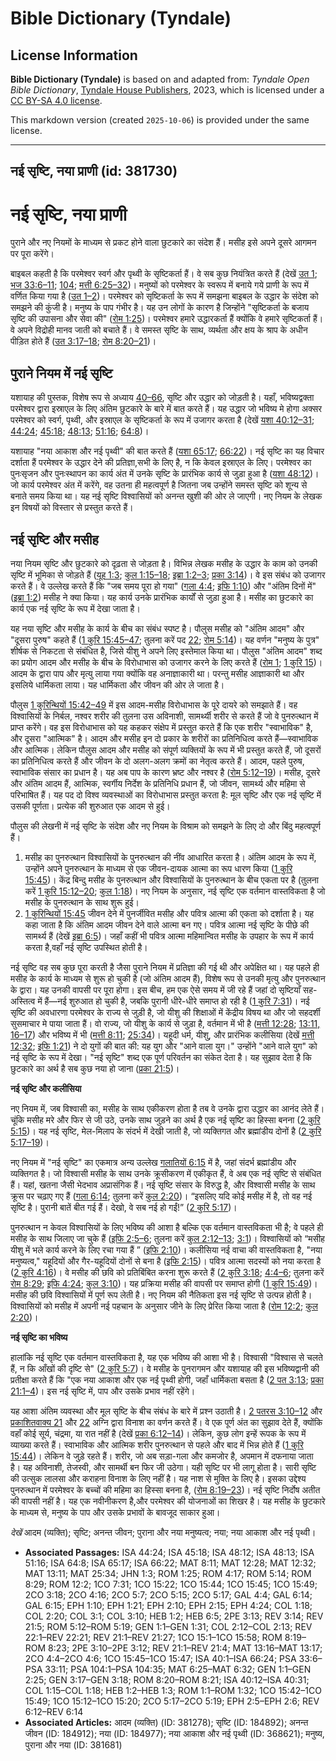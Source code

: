 # Bible Dictionary (Tyndale)

## License Information

**Bible Dictionary (Tyndale)** is based on and adapted from: _Tyndale Open Bible Dictionary_, [Tyndale House Publishers](https://tyndaleopenresources.com/), 2023, which is licensed under a [CC BY-SA 4.0 license](https://creativecommons.org/licenses/by-sa/4.0/legalcode.en).

This markdown version (created `2025-10-06`) is provided under the same license.



--------------------------------

## नई सृष्टि, नया प्राणी (id: 381730)

नई सृष्टि, नया प्राणी
=====================

पुराने और नए नियमों के माध्यम से प्रकट होने वाला छुटकारे का संदेश हैं। मसीह इसे अपने दूसरे आगमन पर पूरा करेंगे।

बाइबल कहती है कि परमेश्वर स्वर्ग और पृथ्वी के सृष्टिकर्ता हैं। वे सब कुछ नियंत्रित करते हैं (देखें [उत 1](https://ref.ly/Gen1:1-Gen1:31); [भज 33:6–11](https://ref.ly/Ps33:6-Ps33:11); [104](https://ref.ly/Ps104:1-Ps104:35); [मत्ती 6:25–32](https://ref.ly/Matt6:25-Matt6:32))। मनुष्यों को परमेश्वर के स्वरूप में बनाये गये प्राणी के रूप में वर्णित किया गया है ([उत 1–2](https://ref.ly/Gen1:1-Gen2:25))। परमेश्वर को सृष्टिकर्ता के रूप में समझना बाइबल के उद्धार के संदेश को समझने की कुंजी है। मनुष्य के पाप गंभीर है। यह उन लोगों के कारण है जिन्होंने "सृष्टिकर्ता के बजाय सृष्टि की उपासना और सेवा की" ([रोम 1:25](https://ref.ly/Rom1:25))। परमेश्वर हमारे उद्धारकर्ता हैं क्योंकि वे हमारे सृष्टिकर्ता हैं। वे अपने विद्रोही मानव जाती को बचाते हैं। वे समस्त सृष्टि के साथ, व्यर्थता और क्षय के श्राप के अधीन पीड़ित होते हैं ([उत 3:17–18](https://ref.ly/Gen3:17-Gen3:18); [रोम 8:20–21](https://ref.ly/Rom8:20-Rom8:21))।

पुराने नियम में नई सृष्टि
-------------------------

यशायाह की पुस्तक, विशेष रूप से अध्याय [40–66](https://ref.ly/Isa40:1-Isa66:24), सृष्टि और उद्धार को जोड़ती है। यहाँ, भविष्यद्वक्ता परमेश्वर द्वारा इस्राएल के लिए अंतिम छुटकारे के बारे में बात करते हैं। यह उद्धार जो भविष्य मे होगा अक्सर परमेश्वर को स्वर्ग, पृथ्वी, और इस्राएल के सृष्टिकर्ता के रूप में उजागर करता है (देखें [यशा 40:12–31](https://ref.ly/Isa40:12-Isa40:31); [44:24](https://ref.ly/Isa44:24); [45:18](https://ref.ly/Isa45:18); [48:13](https://ref.ly/Isa48:13); [51:16](https://ref.ly/Isa51:16); [64:8](https://ref.ly/Isa64:8))।

यशायाह "नया आकाश और नई पृथ्वी" की बात करते हैं ([यशा 65:17](https://ref.ly/Isa65:17); [66:22](https://ref.ly/Isa66:22))। नई सृष्टि का यह विचार दर्शाता हैं परमेश्वर के उद्धार देने की प्रतिज्ञा,सभी के लिए है, न कि केवल इस्राएल के लिए। परमेश्वर का पुनःसृजन और पुनःस्थापन का कार्य अंत में उनके सृष्टि के प्रारंभिक कार्य से जुड़ा हुआ है ([यशा 48:12](https://ref.ly/Isa48:12))। जो कार्य परमेश्वर अंत में करेंगे, वह उतना ही महत्वपूर्ण है जितना जब उन्होंने समस्त सृष्टि को शून्य से बनाते समय किया था। यह नई सृष्टि विश्वासियों को अनन्त खुशी की ओर ले जाएगी। नए नियम के लेखक इन विषयों को विस्तार से प्रस्तुत करते हैं।

नई सृष्टि और मसीह
-----------------

नया नियम सृष्टि और छुटकारे को दृढ़ता से जोड़ता है। विभिन्न लेखक मसीह के उद्धार के काम को उनकी सृष्टि में भूमिका से जोड़ते हैं ([यूह 1:3](https://ref.ly/John1:3); [कुल 1:15–18](https://ref.ly/Col1:15-Col1:18); [इब्रा 1:2–3](https://ref.ly/Heb1:2-Heb1:3); [प्रका 3:14](https://ref.ly/Rev3:14))। वे इस संबंध को उजागर करते हैं। वे उल्लेख करते हैं कि "जब समय पूरा हो गया" ([गला 4:4](https://ref.ly/Gal4:4); [इफि 1:10](https://ref.ly/Eph1:10)) और "अंतिम दिनों में" ([इब्रा 1:2](https://ref.ly/Heb1:2)) मसीह ने क्या किया। यह कार्य उनके प्रारंभिक कार्यों से जुड़ा हुआ है। मसीह का छुटकारे का कार्य एक नई सृष्टि के रूप में देखा जाता है।

यह नया सृष्टि और मसीह के कार्य के बीच का संबंध स्पष्ट है। पौलुस मसीह को "अंतिम आदम" और "दूसरा पुरुष" कहते हैं ([1 कुरि 15:45–47](https://ref.ly/1Cor15:45-1Cor15:47); तुलना करें पद [22](https://ref.ly/1Cor15:22); [रोम 5:14](https://ref.ly/Rom5:14))। यह वर्णन "मनुष्य के पुत्र" शीर्षक से निकटता से संबंधित है, जिसे यीशु ने अपने लिए इस्तेमाल किया था। पौलुस "अंतिम आदम" शब्द का प्रयोग आदम और मसीह के बीच के विरोधाभास को उजागर करने के लिए करते हैं ([रोम 1](https://ref.ly/Rom1:1-Rom1:32); [1 कुरि 15](https://ref.ly/1Cor15:1-1Cor15:58))। आदम के द्वारा पाप और मृत्यु लाया गया क्योंकि वह अनाज्ञाकारी था। परन्तु मसीह आज्ञाकारी था और इसलिये धार्मिकता लाया। यह धार्मिकता और जीवन की ओर ले जाता है।

पौलुस [1 कुरिन्थियों 15:42–49](https://ref.ly/1Cor15:42-1Cor15:49) में इस आदम\-मसीह विरोधाभास के पूरे दायरे को समझाते हैं। वह विश्वासियों के निर्बल, नश्वर शरीर की तुलना उस अविनाशी, सामर्थ्यी शरीर से करते हैं जो वे पुनरुत्थान में प्राप्त करेंगे। वह इस विरोधाभास को यह कहकर संक्षेप में प्रस्तुत करते हैं कि एक शरीर "स्वाभाविक" है, और दूसरा "आत्मिक" है। आदम और मसीह इन दो प्रकार के शरीरों का प्रतिनिधित्व करते हैं—स्वाभाविक और आत्मिक। लेकिन पौलुस आदम और मसीह को संपूर्ण व्यक्तियों के रूप में भी प्रस्तुत करते हैं, जो दूसरों का प्रतिनिधित्व करते हैं और जीवन के दो अलग\-अलग क्रमों का नेतृत्व करते हैं। आदम, पहले पुरुष, स्वाभाविक संसार का प्रधान है। यह अब पाप के कारण भ्रष्ट और नश्वर है ([रोम 5:12–19](https://ref.ly/Rom5:12-Rom5:19))। मसीह, दूसरे और अंतिम आदम हैं, आत्मिक, स्वर्गीय निर्देश के प्रतिनिधि प्रधान हैं, जो जीवन, सामर्थ्य और महिमा से परिभाषित हैं। यह पद दो विश्व व्यवस्थाओं का विरोधाभास प्रस्तुत करता है: मूल सृष्टि और एक नई सृष्टि में उसकी पूर्णता। प्रत्येक की शुरुआत एक आदम से हुई।

पौलुस की लेखनी में नई सृष्टि के संदेश और नए नियम के विश्राम को समझने के लिए दो और बिंदु महत्वपूर्ण हैं।

1. मसीह का पुनरुत्थान विश्वासियों के पुनरुत्थान की नींव आधारित करता है। अंतिम आदम के रूप में, उन्होंने अपने पुनरुत्थान के माध्यम से एक जीवन\-दायक आत्मा का रूप धारण किया ([1 कुरि 15:45](https://ref.ly/1Cor15:45))। केंद्र बिन्दु मसीह के पुनरुत्थान और विश्वासियों के पुनरुत्थान के बीच एकता पर है (तुलना करें [1 कुरि 15:12–20](https://ref.ly/1Cor15:12-1Cor15:20); [कुल 1:18](https://ref.ly/Col1:18))। नए नियम के अनुसार, नई सृष्टि एक वर्तमान वास्तविकता है जो मसीह के पुनरुत्थान के साथ शुरू हुई।
2. [1 कुरिन्थियों 15:45](https://ref.ly/1Cor15:45) जीवन देने में पुनर्जीवित मसीह और पवित्र आत्मा की एकता को दर्शाता है। यह कहा जाता है कि अंतिम आदम जीवन देने वाले आत्मा बन गए। पवित्र आत्मा नई सृष्टि के पीछे की सामर्थ्य हैं (देखें [इब्रा 6:5](https://ref.ly/Heb6:5))। जहाँ कहीं भी पवित्र आत्मा महिमान्वित मसीह के उपहार के रूप में कार्य करता है,वहाँ नई सृष्टि उपस्थित होती है।

नई सृष्टि वह सब कुछ पूरा करती है जैसा पुराने नियम में प्रतिज्ञा की गई थी और अपेक्षित था। यह पहले ही मसीह के कार्य के माध्यम से शुरू हो चुकी है (जो अंतिम आदम हैं), विशेष रूप से उनकी मृत्यु और पुनरुत्थान के द्वारा। यह उनकी वापसी पर पूरा होगा। इस बीच, हम एक ऐसे समय में जी रहे हैं जहां दो सृष्टियाँ सह\-अस्तित्व में हैं—नई शुरुआत हो चुकी है, जबकि पुरानी धीरे\-धीरे समाप्त हो रही है ([1 कुरि 7:31](https://ref.ly/1Cor7:31))। नई सृष्टि की अवधारणा परमेश्वर के राज्य से जुड़ी है, जो यीशु की शिक्षाओं में केंद्रीय विषय था और जो सहदर्शी सुसमाचार मे पाया जाता हैं। वो राज्य, जो यीशु के कार्य से जुड़ा है, वर्तमान में भी है ([मत्ती 12:28](https://ref.ly/Matt12:28); [13:11, 16–17](https://ref.ly/Matt13:11)) और भविष्य में भी ([मत्ती 8:11](https://ref.ly/Matt8:11); [25:34](https://ref.ly/Matt25:34))। यहूदी धर्म, यीशु, और प्रारंभिक कलीसिया (देखें [मत्ती 12:32](https://ref.ly/Matt12:32); [इफि 1:21](https://ref.ly/Eph1:21)) ने दो युगों की बात की: यह युग और "आने वाला युग।" उन्होंने "आने वाले युग" को नई सृष्टि के रूप में देखा। "नई सृष्टि" शब्द एक पूर्ण परिवर्तन का संकेत देता है। यह सुझाव देता है कि छुटकारे का अर्थ है सब कुछ नया हो जाना ([प्रका 21:5](https://ref.ly/Rev21:5))।

**नई सृष्टि और कलीसिया**

नए नियम में, जब विश्वासी का, मसीह के साथ एकीकरण होता है तब वे उनके द्वारा उद्धार का आनंद लेते हैं। चूंकि मसीह मरे और फिर से जी उठे, उनके साथ जुड़ने का अर्थ है एक नई सृष्टि का हिस्सा बनना ([2 कुरि 5:15](https://ref.ly/2Cor5:15))। यह नई सृष्टि, मेल\-मिलाप के संदर्भ में देखी जाती है, जो व्यक्तिगत और ब्रह्मांडीय दोनों है ([2 कुरि 5:17–19](https://ref.ly/2Cor5:17-2Cor5:19))।

नए नियम में "नई सृष्टि" का एकमात्र अन्य उल्लेख [गलातियों 6:15](https://ref.ly/Gal6:15) में है, जहां संदर्भ ब्रह्मांडीय और व्यक्तिगत है। जो विश्वासी मसीह के साथ उनके क्रूसीकरण में एकीकृत हैं, वे अब एक नई सृष्टि से संबंधित हैं। यहां, खतना जैसी भेदभाव अप्रासंगिक हैं। नई सृष्टि संसार के विरुद्ध है, और विश्वासी मसीह के साथ क्रूस पर चढ़ाए गए हैं ([गला 6:14](https://ref.ly/Gal6:14); तुलना करें [कुल 2:20](https://ref.ly/Col2:20))। “इसलिए यदि कोई मसीह में है, तो वह नई सृष्टि है। पुरानी बातें बीत गई हैं। देखो, वे सब नई हो गईं!” ([2 कुरि 5:17](https://ref.ly/2Cor5:17))। 

पुनरुत्थान न केवल विश्वासियों के लिए भविष्य की आशा है बल्कि एक वर्तमान वास्तविकता भी है; वे पहले ही मसीह के साथ जिलाए जा चुके हैं ([इफि 2:5–6](https://ref.ly/Eph2:5-Eph2:6); तुलना करें [कुल 2:12–13](https://ref.ly/Col2:12-Col2:13); [3:1](https://ref.ly/Col3:1))। विश्वासियों को “मसीह यीशु में भले कार्य करने के लिए रचा गया हैं ” ([इफि 2:10](https://ref.ly/Eph2:10))। कलीसिया नई वाचा की वास्तविकता है, "नया मनुष्यत्व," यहूदियों और गैर\-यहूदियों दोनों से बना है ([इफि 2:15](https://ref.ly/Eph2:15))। पवित्र आत्मा सदस्यों को नया करता है ([2 कुरि 4:16](https://ref.ly/2Cor4:16))। वे मसीह की छवि को प्रतिबिंबित करना शुरू करते हैं ([2 कुरि 3:18](https://ref.ly/2Cor3:18); [4:4–6](https://ref.ly/2Cor4:4-2Cor4:6); तुलना करें [रोम 8:29](https://ref.ly/Rom8:29); [इफि 4:24](https://ref.ly/Eph4:24); [कुल 3:10](https://ref.ly/Col3:10))। यह प्रक्रिया मसीह की वापसी पर समाप्त होगी ([1 कुरि 15:49](https://ref.ly/1Cor15:49))। मसीह की छवि विश्वासियों में पूर्ण रूप लेती है। नए नियम की नैतिकता इस नई सृष्टि से उत्पन्न होती है। विश्वासियों को मसीह में अपनी नई पहचान के अनुसार जीने के लिए प्रेरित किया जाता है ([रोम 12:2](https://ref.ly/Rom12:2); [कुल 2:20](https://ref.ly/Col2:20))।

**नई सृष्टि का भविष्य**

हालांकि नई सृष्टि एक वर्तमान वास्तविकता है, यह एक भविष्य की आशा भी है। विश्वासी "विश्वास से चलते हैं, न कि आँखों की दृष्टि से" ([2 कुरि 5:7](https://ref.ly/2Cor5:7))। वे मसीह के पुनरागमन और यशायाह की इस भविष्यद्वानी की प्रतीक्षा करते हैं कि "एक नया आकाश और एक नई पृथ्वी होगी, जहाँ धार्मिकता बसता है ([2 पत 3:13](https://ref.ly/2Pet3:13); [प्रका 21:1–4](https://ref.ly/Rev21:1-Rev21:4))। इस नई सृष्टि में, पाप और उसके प्रभाव नहीं रहेंगे।

यह आशा अंतिम व्यवस्था और मूल सृष्टि के बीच संबंध के बारे में प्रश्न उठाती है। [2 पतरस 3:10–12](https://ref.ly/2Pet3:10-2Pet3:12) और [प्रकाशितवाक्य 21](https://ref.ly/Rev21:1-Rev21:27) और [22](https://ref.ly/Rev22:1-Rev22:21) अग्नि द्वारा विनाश का वर्णन करते हैं। वे एक पूर्ण अंत का सुझाव देते हैं, क्योंकि वहाँ कोई सूर्य, चंद्रमा, या रात नहीं है (देखें [प्रका 6:12–14](https://ref.ly/Rev6:12-Rev6:14))। लेकिन, कुछ लोग इन्हें रूपक के रूप में व्याख्या करते हैं। स्वाभाविक और आत्मिक शरीर पुनरुत्थान से पहले और बाद में भिन्न होते हैं ([1 कुरि 15:44](https://ref.ly/1Cor15:44))। लेकिन वे जुड़े रहते हैं। शरीर, जो अब सड़ा\-गला और कमजोर है, अपमान में दफनाया जाता है। यह अविनाशी, तेजस्वी, और सामर्थी बन फिर जी उठेगा। यही सृष्टि पर भी लागू होता है। सारी सृष्टि की उत्सुक लालसा और कराहना विनाश के लिए नहीं है। यह नाश से मुक्ति के लिए है। इसका उद्देश्य पुनरुत्थान में परमेश्वर के बच्चों की महिमा का हिस्सा बनना है, ([रोम 8:19–23](https://ref.ly/Rom8:19-Rom8:23))। नई सृष्टि निर्दोष अतीत की वापसी नहीं है। यह एक नवीनीकरण है,और परमेश्वर की योजनाओं का शिखर है। यह मसीह के छुटकारे के माध्यम से, मनुष्य के पाप और उसके प्रभावों के बावजूद साकार हुआ।

*देखें* आदम (व्यक्ति); सृष्टि; अनन्त जीवन; पुराना और नया मनुष्यत्व; नया; नया आकाश और नई पृथ्वी।

* **Associated Passages:** ISA 44:24; ISA 45:18; ISA 48:12; ISA 48:13; ISA 51:16; ISA 64:8; ISA 65:17; ISA 66:22; MAT 8:11; MAT 12:28; MAT 12:32; MAT 13:11; MAT 25:34; JHN 1:3; ROM 1:25; ROM 4:17; ROM 5:14; ROM 8:29; ROM 12:2; 1CO 7:31; 1CO 15:22; 1CO 15:44; 1CO 15:45; 1CO 15:49; 2CO 3:18; 2CO 4:16; 2CO 5:7; 2CO 5:15; 2CO 5:17; GAL 4:4; GAL 6:14; GAL 6:15; EPH 1:10; EPH 1:21; EPH 2:10; EPH 2:15; EPH 4:24; COL 1:18; COL 2:20; COL 3:1; COL 3:10; HEB 1:2; HEB 6:5; 2PE 3:13; REV 3:14; REV 21:5; ROM 5:12–ROM 5:19; GEN 1:1–GEN 1:31; COL 2:12–COL 2:13; REV 22:1–REV 22:21; REV 21:1–REV 21:27; 1CO 15:1–1CO 15:58; ROM 8:19–ROM 8:23; 2PE 3:10–2PE 3:12; REV 21:1–REV 21:4; MAT 13:16–MAT 13:17; 2CO 4:4–2CO 4:6; 1CO 15:45–1CO 15:47; ISA 40:1–ISA 66:24; PSA 33:6–PSA 33:11; PSA 104:1–PSA 104:35; MAT 6:25–MAT 6:32; GEN 1:1–GEN 2:25; GEN 3:17–GEN 3:18; ROM 8:20–ROM 8:21; ISA 40:12–ISA 40:31; COL 1:15–COL 1:18; HEB 1:2–HEB 1:3; ROM 1:1–ROM 1:32; 1CO 15:42–1CO 15:49; 1CO 15:12–1CO 15:20; 2CO 5:17–2CO 5:19; EPH 2:5–EPH 2:6; REV 6:12–REV 6:14
* **Associated Articles:** आदम (व्यक्ति) (ID: 381278); सृष्टि (ID: 184892); अनन्त जीवन (ID: 184912); नया (ID: 184977); नया आकाश और नई पृथ्वी (ID: 368621); मनुष्य, पुराना और नया (ID: 381681)


